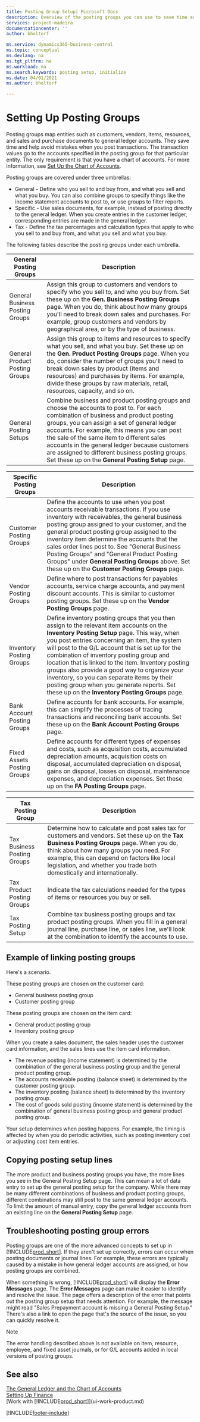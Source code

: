 ```yaml
---
title: Posting Group Setup| Microsoft Docs
description: Overview of the posting groups you can use to save time and avoid mistakes when you post transactions.
services: project-madeira
documentationcenter: ''
author: bholtorf

ms.service: dynamics365-business-central
ms.topic: conceptual
ms.devlang: na
ms.tgt_pltfrm: na
ms.workload: na
ms.search.keywords: posting setup, initialize
ms.date: 04/01/2021
ms.author: bholtorf

---
```

# Setting Up Posting Groups
Posting groups map entities such as customers, vendors, items, resources, and sales and purchase documents to general ledger accounts. They save time and help avoid mistakes when you post transactions. The transaction values go to the accounts specified in the posting group for that particular entity. The only requirement is that you have a chart of accounts. For more information, see [Set Up the Chart of Accounts](finance-setup-chart-accounts.md).  

Posting groups are covered under three umbrellas:  

* General - Define who you sell to and buy from, and what you sell and what you buy. You can also combine groups to specify things like the income statement accounts to post to, or use groups to filter reports.  
* Specific - Use sales documents, for example, instead of posting directly to the general ledger. When you create entries in the customer ledger, corresponding entries are made in the general ledger.  
* Tax - Define the tax percentages and calculation types that apply to who you sell to and buy from, and what you sell and what you buy.

The following tables describe the posting groups under each umbrella.  

| General Posting Groups | Description |
| --- | --- |
| General Business Posting Groups |Assign this group to customers and vendors to specify who you sell to, and who you buy from. Set these up on the **Gen. Business Posting Groups** page. When you do, think about how many groups you'll need to break down sales and purchases. For example, group customers and vendors by geographical area, or by the type of business. |
| General Product Posting Groups |Assign this group to items and resources to specify what you sell, and what you buy. Set these up on the **Gen. Product Posting Groups** page. When you do, consider the number of groups you'll need to break down sales by product (items and resources) and purchases by items. For example, divide these groups by raw materials, retail, resources, capacity, and so on. |
| General Posting Setups |Combine business and product posting groups and choose the accounts to post to. For each combination of business and product posting groups, you can assign a set of general ledger accounts. For example, this means you can post the sale of the same item to different sales accounts in the general ledger because customers are assigned to different business posting groups. Set these up on the **General Posting Setup** page. |

| Specific Posting Groups | Description |
| --- | --- |
| Customer Posting Groups |Define the accounts to use when you post accounts receivable transactions. If you use inventory with receivables, the general business posting group assigned to your customer, and the general product posting group assigned to the inventory item determine the accounts that the sales order lines post to. See "General Business Posting Groups" and "General Product Posting Groups" under **General Posting Groups** above. Set these up on the **Customer Posting Groups** page. |
| Vendor Posting Groups |Define where to post transactions for payables accounts, service charge accounts, and payment discount accounts. This is similar to customer posting groups. Set these up on the **Vendor Posting Groups** page. |
| Inventory Posting Groups |Define inventory posting groups that you then assign to the relevant item accounts on the **Inventory Posting Setup** page. This way, when you post entries concerning an item, the system will post to the G/L account that is set up for the combination of inventory posting group and location that is linked to the item. Inventory posting groups also provide a good way to organize your inventory, so you can separate items by their posting group when you generate reports. Set these up on the **Inventory Posting Groups** page. |
| Bank Account Posting Groups |Define accounts for bank accounts. For example, this can simplify the processes of tracing transactions and reconciling bank accounts. Set these up on the **Bank Account Posting Groups** page. |
| Fixed Assets Posting Groups |Define accounts for different types of expenses and costs, such as acquisition costs, accumulated depreciation amounts, acquisition costs on disposal, accumulated depreciation on disposal, gains on disposal, losses on disposal, maintenance expenses, and depreciation expenses. Set these up on the **FA Posting Groups** page. |

| Tax Posting Group | Description |
| --- | --- |
| Tax Business Posting Groups |Determine how to calculate and post sales tax for customers and vendors. Set these up on the **Tax Business Posting Groups** page. When you do, think about how many groups you need. For example, this can depend on factors like local legislation, and whether you trade both domestically and internationally. |
| Tax Product Posting Groups |Indicate the tax calculations needed for the types of items or resources you buy or sell. |
| Tax Posting Setup |Combine tax business posting groups and tax product posting groups. When you fill in a general journal line, purchase line, or sales line, we'll look at the combination to identify the accounts to use. |

## Example of linking posting groups
Here's a scenario.  

These posting groups are chosen on the customer card:  

* General business posting group
* Customer posting group  

These posting groups are chosen on the item card:  

* General product posting group  
* Inventory posting group  

When you create a sales document, the sales header uses the customer card information, and the sales lines use the item card information.  

* The revenue posting (income statement) is determined by the combination of the general business posting group and the general product posting group.  
* The accounts receivable posting (balance sheet) is determined by the customer posting group.  
* The inventory posting (balance sheet) is determined by the inventory posting group.  
* The cost of goods sold posting (income statement) is determined by the combination of general business posting group and general product posting group.  

Your setup determines when posting happens. For example, the timing is affected by when you do periodic activities, such as posting inventory cost or adjusting cost item entries.

## Copying posting setup lines
The more product and business posting groups you have, the more lines you see in the General Posting Setup page. This can mean a lot of data entry to set up the general posting setup for the company. While there may be many different combinations of business and product posting groups, different combinations may still post to the same general ledger accounts. To limit the amount of manual entry, copy the general ledger accounts from an existing line on the **General Posting Setup** page.

## Troubleshooting posting group errors
Posting groups are one of the more advanced concepts to set up in [!INCLUDE[prod_short](includes/prod_short.md)]. If they aren't set up correctly, errors can occur when posting documents or journal lines. For example, these errors are typically caused by a mistake in how general ledger accounts are assigned, or how posting groups are combined.

When something is wrong, [!INCLUDE[prod_short](includes/prod_short.md)] will display the **Error Messages** page. The **Error Messages** page can make it easier to identify and resolve the issue. The page offers a description of the error that points out the posting group setup that needs attention. For example, the message might read "Sales Prepayment account is missing a General Posting Setup." There's also a link to open the page that's the source of the issue, so you can quickly resolve it.  

> [!NOTE]
> The error handling described above is not available on item, resource, employee, and fixed asset journals, or for G/L accounts added in local versions of posting groups.

## See also
[The General Ledger and the Chart of Accounts](finance-general-ledger.md)  
[Setting Up Finance](finance-setup-finance.md)  
[Work with [!INCLUDE[prod_short](includes/prod_short.md)]](ui-work-product.md)


[!INCLUDE[footer-include](includes/footer-banner.md)]